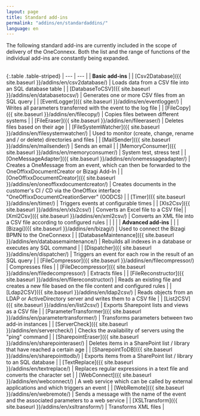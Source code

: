```yaml
---
layout: page
title: Standard add-ins
permalink: "addins/en/standardaddins/"
language: en
---
```

  
The following standard add-ins are currently included in the scope of delivery of the OneConnexx. Both the list and the range of functions of the individual add-ins are constantly being expanded.<br /><br />

{:.table .table-striped}
| --- | --- |
| __Basic add-ins__ |
| [Csv2Database]({{ site.baseurl }}/addins/en/csv2database/) | Loads data from a CSV file into an SQL database table |
| [DatabaseToCSV]({{ site.baseurl }}/addins/en/databasetocsv/) | Generates one or more CSV files from an SQL query |
| [EventLogger]({{ site.baseurl }}/addins/en/eventlogger/) | Writes all parameters transferred with the event to the log file |
| [FileCopy]({{ site.baseurl }}/addins/en/filecopy/) | Copies files between different systems |
| [FileEraser]({{ site.baseurl }}/addins/en/fileeraser/) | Deletes files based on their age |
| [FileSystemWatcher]({{ site.baseurl }}/addins/en/filesystemwatcher/) | Used to monitor (create, change, rename and / or delete) directories and files |
| [MailSender]({{ site.baseurl }}/addins/en/mailsender/) | Sends an email |
| [MemoryConsumer]({{ site.baseurl }}/addins/en/memoryconsumer/) | System test, stress test |
| [OneMessageAdapter]({{ site.baseurl }}/addins/en/onemessageadapter/) | Creates a OneMessage from an event, which can then be forwarded to the OneOffixxDocumentCreator or Bizagi Add-In |
| [OneOffixxDocumentCreator]({{ site.baseurl }}/addins/en/oneoffixxdocumentcreator/) | Creates documents in the customer's CI / CD via the OneOffixx interface "OneOffixxDocumentCreationServer" (OODCS) |
| [Timer]({{ site.baseurl }}/addins/en/timer/) | 	Triggers events at configurable times |
| [Xls2Csv]({{ site.baseurl }}/addins/en/xls2csv/) | Converts an Excel file to a CSV file|
| [Xml2Csv]({{ site.baseurl }}/addins/en/xml2csv/) | Converts an XML file into a CSV file according to configured rules |
| | |
| __Advanced add-ins__ | |
| [Bizagi]({{ site.baseurl }}/addins/en/bizagi/) | Used to connect the Bizagi BPMN to the OneConnexx |
| [DatabaseMaintenance]({{ site.baseurl }}/addins/en/databasemaintenance/) | Rebuilds all indexes in a database or executes any SQL command |
| [Dispatcher]({{ site.baseurl }}/addins/en/dispatcher/) | Triggers an event for each row in the result of an SQL query |
| [FileCompressor]({{ site.baseurl }}/addins/en/filecompressor/) | Compresses files |
| [FileDecompressor]({{ site.baseurl }}/addins/en/filedecompressor/) | 	Extracts files |
| [FileReconstructor]({{ site.baseurl }}/addins/en/filereconstructor/) | Reads an existing file and creates a new file based on the file content and configured rules |
| [Ldap2CSV]({{ site.baseurl }}/addins/en/ldap2csv/) | 	Reads objects from an LDAP or ActiveDirectory server and writes them to a CSV file |
| [List2CSV]({{ site.baseurl }}/addins/en/list2csv/) | Exports Sharepoint lists and views as a CSV file |
| [ParameterTransformer]({{ site.baseurl }}/addins/en/parametertransformer/) | Transforms parameters between two add-in instances |
| [ServerCheck]({{ site.baseurl }}/addins/en/servercheck/) | 	Checks the availability of servers using the "ping" command |
| [SharepointEraser]({{ site.baseurl }}/addins/en/sharepointeraser/) | 	Deletes items in a SharePoint list / library that have reached a certain age |
| [SharepointToDB]({{ site.baseurl }}/addins/en/sharepointtodb/) | Exports items from a SharePoint list / library to an SQL database |
| [TextReplace]({{ site.baseurl }}/addins/en/textreplace/) | Replaces regular expressions in a text file and converts the character set |
| [WebConnect]({{ site.baseurl }}/addins/en/webconnect/) | 	A web service which can be called by external applications and which triggers an event |
| [WebRemote]({{ site.baseurl }}/addins/en/webremote/) | Sends a message with the name of the event and the associated parameters to a web service |
| [XSLTransform]({{ site.baseurl }}/addins/en/xsltransform/) | 	Transforms XML files |

